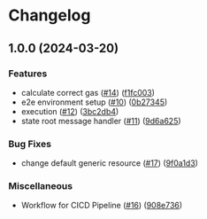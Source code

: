 # Changelog

## 1.0.0 (2024-03-20)


### Features

* calculate correct gas ([#14](https://github.com/sygmaprotocol/sygma-inclusion-prover/issues/14)) ([f1fc003](https://github.com/sygmaprotocol/sygma-inclusion-prover/commit/f1fc00381bc4957628769f0c26f829fbcdd5791d))
* e2e environment setup ([#10](https://github.com/sygmaprotocol/sygma-inclusion-prover/issues/10)) ([0b27345](https://github.com/sygmaprotocol/sygma-inclusion-prover/commit/0b27345a85b6985cceb7d2b16d357bdb0b7b52f8))
* execution ([#12](https://github.com/sygmaprotocol/sygma-inclusion-prover/issues/12)) ([3bc2db4](https://github.com/sygmaprotocol/sygma-inclusion-prover/commit/3bc2db4e090e08617ebe3d76cbd1e8b383fb5fac))
* state root message handler ([#11](https://github.com/sygmaprotocol/sygma-inclusion-prover/issues/11)) ([9d6a625](https://github.com/sygmaprotocol/sygma-inclusion-prover/commit/9d6a62562af475f3899ad6ee6da9b3542ada06de))


### Bug Fixes

* change default generic resource ([#17](https://github.com/sygmaprotocol/sygma-inclusion-prover/issues/17)) ([9f0a1d3](https://github.com/sygmaprotocol/sygma-inclusion-prover/commit/9f0a1d38aeb15e18efbd2280e502128f93634c21))


### Miscellaneous

* Workflow for CICD Pipeline ([#16](https://github.com/sygmaprotocol/sygma-inclusion-prover/issues/16)) ([908e736](https://github.com/sygmaprotocol/sygma-inclusion-prover/commit/908e7369d01dd1ebbbaf275c7eed306a99bcb041))
